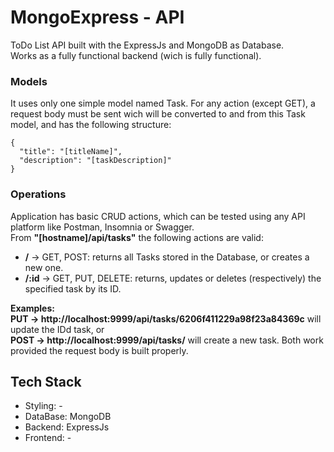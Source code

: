 # MongoExpress - API
ToDo List API built with the ExpressJs and MongoDB as Database. \
Works as a fully functional backend (wich is fully functional).

### Models
It uses only one simple model named Task. For any action (except GET), a request body must be sent wich will be converted to and from this Task model, and has the following structure:
```
{
  "title": "[titleName]",
  "description": "[taskDescription]"
}
```

### Operations
Application has basic CRUD actions, which can be tested using any API platform like Postman, Insomnia or Swagger.\
From  **"[hostname]/api/tasks"** the following actions are valid:
* **/** -> GET, POST: returns all Tasks stored in the Database, or creates a new one.
* **/:id** -> GET, PUT, DELETE: returns, updates or deletes (respectively) the specified task by its ID.

**Examples:** \
**PUT -> http://localhost:9999/api/tasks/6206f411229a98f23a84369c** will update the IDd task, or \
**POST -> http://localhost:9999/api/tasks/** will create a new task. Both work provided the request body is built properly.


## Tech Stack
- Styling: -
- DataBase: MongoDB
- Backend: ExpressJs
- Frontend: -
